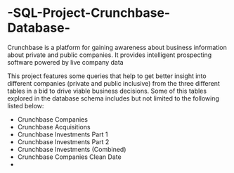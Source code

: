 # -SQL-Project-Crunchbase-Database-
Crunchbase is a platform for gaining awareness about business information about private and public companies. It provides intelligent prospecting software powered by live company data

This project features some queries that help to get better insight into different companies (private and public inclusive) from the three different tables in a bid to drive viable business decisions. Some of this tables explored in the database schema includes but not limited to the following listed below:

- Crunchbase Companies
- Crunchbase Acquisitions
- Crunchbase Investments Part 1
- Crunchbase Investments Part 2
- Crunchbase Investments (Combined)
- Crunchbase Companies Clean Date
- 
